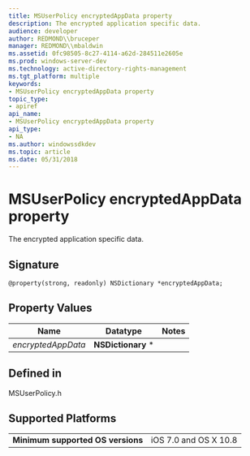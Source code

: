 ```yaml
---
title: MSUserPolicy encryptedAppData property
description: The encrypted application specific data.
audience: developer
author: REDMOND\\bruceper
manager: REDMOND\\mbaldwin
ms.assetid: 0fc98505-8c27-4114-a62d-284511e2605e
ms.prod: windows-server-dev
ms.technology: active-directory-rights-management
ms.tgt_platform: multiple
keywords:
- MSUserPolicy encryptedAppData property
topic_type:
- apiref
api_name:
- MSUserPolicy encryptedAppData property
api_type:
- NA
ms.author: windowssdkdev
ms.topic: article
ms.date: 05/31/2018
---
```


# MSUserPolicy encryptedAppData property

The encrypted application specific data.

## Signature

``` syntax
@property(strong, readonly) NSDictionary *encryptedAppData;
```

## Property Values



| Name                          | Datatype                       | Notes |
|-------------------------------|--------------------------------|-------|
| *encryptedAppData*<br/> | **NSDictionary** \*<br/> |       |



 

## Defined in

MSUserPolicy.h

## Supported Platforms



|                                              |                                  |
|----------------------------------------------|----------------------------------|
| **Minimum supported OS versions**<br/> | iOS 7.0 and OS X 10.8<br/> |



 

 

 





